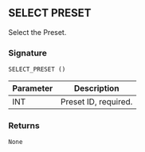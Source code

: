 ## SELECT PRESET

Select the Preset.


### Signature

`SELECT_PRESET ()`


| Parameter | Description |
| --- | --- |
| INT | Preset ID, required. |


### Returns

`None`
